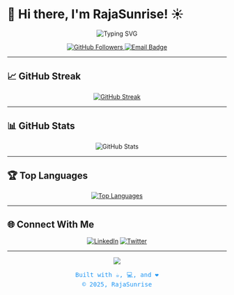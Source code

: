 # 👋 Hi there, I'm RajaSunrise! ☀️

<p align="center">
  <img src="https://readme-typing-svg.demolab.com?font=Fira+Code&size=26&pause=1000&color=F7971E&center=true&vCenter=true&width=435&lines=Welcome+to+my+GitHub!;I+am+Backend+Enginer+." alt="Typing SVG" />
</p>

<p align="center">
  <a href="https://github.com/RajaSunrise">
    <img src="https://img.shields.io/github/followers/RajaSunrise?label=Follow&style=social" alt="GitHub Followers" />
  </a>
  <a href="mailto:your.email@example.com">
    <img src="https://img.shields.io/badge/Contact-Email-blue?logo=gmail" alt="Email Badge" />
  </a>
</p>


---

## 📈 GitHub Streak

<p align="center">
  <a href="https://git.io/streak-stats">
    <img src="https://github-readme-streak-stats.herokuapp.com?user=RajaSunrise&theme=transparent" alt="GitHub Streak" />
  </a>
</p>

---

## 📊 GitHub Stats

<p align="center">
  <img src="https://github-readme-stats.vercel.app/api?username=RajaSunrise&show_icons=true&theme=radical" alt="GitHub Stats" />
</p>

---

## 🏆 Top Languages

<p align="center">
  <a href="https://git.io/top-langs">
    <img src="https://github-readme-stats.vercel.app/api/top-langs/?username=RajaSunrise&langs_count=5&hide=javascript,html,php,coffeescript,css,Dockerfile,c,C++,jupyter%20notebook&theme=radical" alt="Top Languages" />
  </a>
</p>

---

## 🌐 Connect With Me

<p align="center">
  <a href="https://linkedin.com/indra-aryadi"><img src="https://img.shields.io/badge/LinkedIn-blue?logo=linkedin&style=for-the-badge" alt="LinkedIn"></a>
  <a href="https://twitter.com/indra-aryadi"><img src="https://img.shields.io/badge/Twitter-blue?logo=twitter&style=for-the-badge" alt="Twitter"></a>
</p>

---

<div align="center">
  <img src="https://capsule-render.vercel.app/api?type=waving&color=gradient&height=100&section=footer"/>
  <p style="font-family: monospace; font-size: 14px; color: #2196F3;">
    Built with ☕, 💻, and ❤️<br/>
    © 2025, RajaSunrise
  </p>
</div>
